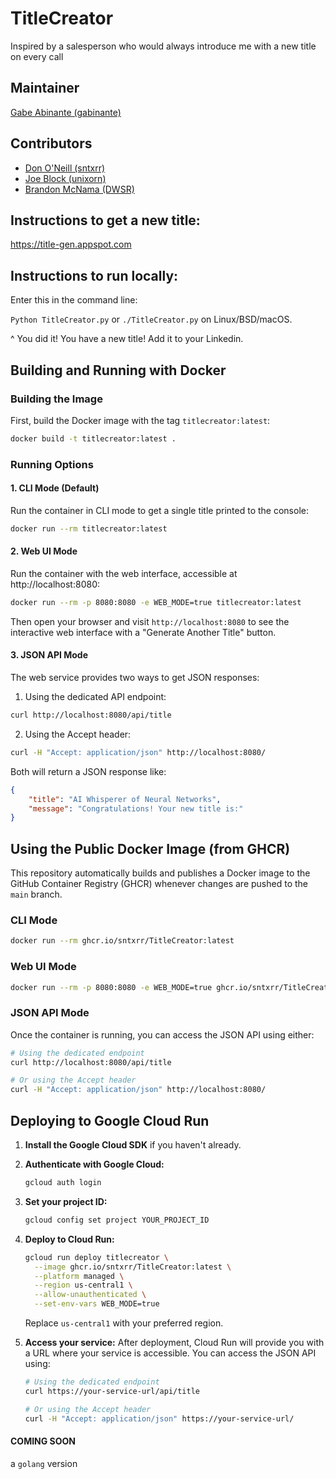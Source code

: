# TitleCreator
Inspired by a salesperson who would always introduce me with a new title on every call

## Maintainer
[Gabe Abinante (gabinante)](https://github.com/gabinante)

## Contributors

* [Don O'Neill (sntxrr)](https://github.com/sntxrr)
* [Joe Block (unixorn)](https://github.com/unixorn)
* [Brandon McNama (DWSR)](https://github.com/DWSR)


## Instructions to get a new title:
https://title-gen.appspot.com

## Instructions to run locally:
Enter this in the command line:

`Python TitleCreator.py` or `./TitleCreator.py` on Linux/BSD/macOS.

^ You did it! You have a new title! Add it to your Linkedin.

## Building and Running with Docker

### Building the Image
First, build the Docker image with the tag `titlecreator:latest`:

```bash
docker build -t titlecreator:latest .
```

### Running Options

#### 1. CLI Mode (Default)
Run the container in CLI mode to get a single title printed to the console:

```bash
docker run --rm titlecreator:latest
```

#### 2. Web UI Mode
Run the container with the web interface, accessible at http://localhost:8080:

```bash
docker run --rm -p 8080:8080 -e WEB_MODE=true titlecreator:latest
```

Then open your browser and visit `http://localhost:8080` to see the interactive web interface with a "Generate Another Title" button.

#### 3. JSON API Mode
The web service provides two ways to get JSON responses:

1. Using the dedicated API endpoint:
```bash
curl http://localhost:8080/api/title
```

2. Using the Accept header:
```bash
curl -H "Accept: application/json" http://localhost:8080/
```

Both will return a JSON response like:
```json
{
    "title": "AI Whisperer of Neural Networks",
    "message": "Congratulations! Your new title is:"
}
```

## Using the Public Docker Image (from GHCR)

This repository automatically builds and publishes a Docker image to the GitHub Container Registry (GHCR) whenever changes are pushed to the `main` branch.

### CLI Mode
```bash
docker run --rm ghcr.io/sntxrr/TitleCreator:latest
```

### Web UI Mode
```bash
docker run --rm -p 8080:8080 -e WEB_MODE=true ghcr.io/sntxrr/TitleCreator:latest
```

### JSON API Mode
Once the container is running, you can access the JSON API using either:

```bash
# Using the dedicated endpoint
curl http://localhost:8080/api/title

# Or using the Accept header
curl -H "Accept: application/json" http://localhost:8080/
```

## Deploying to Google Cloud Run

1. **Install the Google Cloud SDK** if you haven't already.

2. **Authenticate with Google Cloud:**
   ```bash
   gcloud auth login
   ```

3. **Set your project ID:**
   ```bash
   gcloud config set project YOUR_PROJECT_ID
   ```

4. **Deploy to Cloud Run:**
   ```bash
   gcloud run deploy titlecreator \
     --image ghcr.io/sntxrr/TitleCreator:latest \
     --platform managed \
     --region us-central1 \
     --allow-unauthenticated \
     --set-env-vars WEB_MODE=true
   ```

   Replace `us-central1` with your preferred region.

5. **Access your service:**
   After deployment, Cloud Run will provide you with a URL where your service is accessible.
   You can access the JSON API using:
   ```bash
   # Using the dedicated endpoint
   curl https://your-service-url/api/title
   
   # Or using the Accept header
   curl -H "Accept: application/json" https://your-service-url/
   ```

#### COMING SOON

a `golang` version 